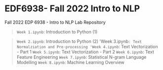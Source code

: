 # EDF6938- Fall 2022 Intro to NLP 
Fall 2022 EDP 6938 - Intro to NLP Lab Repository 

> `Week 1.ipynb`: Introduction to Python (1) 

> `Week 2.ipynb`: Introduction to Python (2)
> 'Week 3.ipynb`: Text Normalziation and Pre-processing
> 'Week 4.ipynb`: Text Vectorization - Part 1
> `Week 5.ipynb`: Text Vectorization - Part 2
> `Week 6.ipynb`: Text Feature Engineering
> `Week 7.ipynb`: Statistical N-gram Language Modelling 
> `Week 8.ipynb`: Machine Learning Overview 
